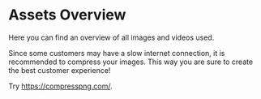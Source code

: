 # Assets Overview

Here you can find an overview of all images and videos used. 

Since some customers may have a slow internet connection, it is recommended to compress your images. This way you are sure to create the best customer experience!

Try https://compresspng.com/.




